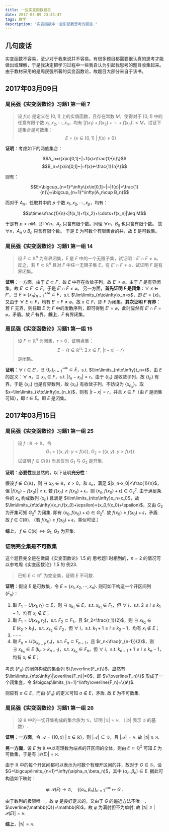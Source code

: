 ```yaml
---
title: 一些实变函数题目
date: 2017-03-09 23:43:47
tags: 数学
description: "实变函数中一些引起我思考的题目."
---
```


## 几句废话

实变函数不容易，至少对于我来说并不容易。有很多题目都需要很认真的思考才能做出或理解，于是我决定把学习过程中一些我自认为引起我思考的题目收集起来。
由于教材采用的是周民强所著的实变函数论，故题目大部分来自于该书。

## 2017年03月09日

### 周民强《实变函数论》习题1 第一组 7

> 设 $f(x)$ 是定义在 $[0,1]$ 上的实值函数，且存在常数 $M$，使得对于 $[0,1]$ 中的任意有限个数 $x_1,x_2,\cdots,x_n$，均有 $|f(x_1)+f(x_2)+\cdots+f(x_n)|\leq M$，试证下述集合是可数集： $$E=\{x\in[0,1]~|~f(x)\neq0\}$$

**证明**：考虑如下的两族集合：

$$A_n=\{x\in[0,1]~|~f(x)>\frac{1}{n}\}$$
$$B_n=\{x\in[0,1]~|~f(x)<-\frac{1}{n}\}$$

则有：

$$E=\bigcup_{n=1}^\infty\{x\in[0,1]~|~|f(x)|>\frac{1}{n}\}=\bigcup_{n=1}^\infty(A_n\cup B_n)$$

而对于 $A_n$，任取其中的 $p$ 个数 $x_1,x_2,\cdots,x_p$，均有：

$$p\times\frac{1}{n}<|f(x_1)+f(x_2)+\cdots+f(x_n)|\leq M$$

于是有 $p<nM$，即 $\forall n$，$A_n$ 只含有限个数。同理 $\forall n$，$B_n$ 也只含有限个数。
故  $\forall n$，$A_n\cup B_n$ 只含有限个数。
于是 $E$ 为可数个有限集合的并，故 $E$ 是可数集。

### 周民强《实变函数论》习题1 第一组 14

> 设 $F\subset\mathbb{R}^n$ 为有界闭集，$E$ 是 $F$ 中的一个无限子集，试证明：$E'\cap F\neq\varnothing$。反之，若 $F\subset\mathbb{R}^n$ 且对 $F$ 中任一无限子集 $E$，有 $E'\cap F\neq\varnothing$，试证明 $F$ 是有界闭集。

**证明**：一方面，由于 $E\subset F$，故 $E$ 中存在收敛子列，故 $E'\neq\varnothing$。由于 $F$ 是有界闭集，故 $E'\subset F'\subset F$，于是 $E'\cap F\neq\varnothing$。
另一方面，**首先证明 $F$ 是闭集**：$\forall~x\in F'$，$\exists~E=\{x_n\}_{n=1}^{+\infty}\subset F$，s.t. $\lim\limits_{n\to\infty}x_n=x$，即 $E'=\{x\}$。又由于 $\forall~E\subset F$，均有 $E'\cap F\neq\varnothing$，故 $x\in F$，即 $F$ 为闭集。**其次证明 $F$ 有界**：若 $F$ 无界，则任取 $E$ 为 $F$ 中的发散序列，即可得到 $E'=\varnothing$，此时显然有 $E'\cap F=\varnothing$，矛盾。故 $F$ 有界。**综上**，$F$ 有界闭集。

### 周民强《实变函数论》习题1 第一组 15

> 设 $F\subset\mathbb{R}^n$ 为闭集，$r>0$，证明点集：$$E=\{t\in\mathbb{R^n}:~\exists~x\in F,~|t-x|=r\}$$ 是闭集。

**证明**：$\forall~t\in E'$，$\exists~\{t_n\}_{n=1}^{+\infty}\subset E$，s.t. $\lim\limits_{n\to\infty}t_n=t$，由 $E$ 的定义：$\forall~n$，$\exists~x_n\in F$，s.t. $|t_n-x_n|=r$。由于 $\{t_n\}$ 是收敛子列，故 $\{t_n\}$ 有界，于是 $\{x_n\}$ 也是有界数列，故 $\{x_n\}$ 有收敛子列，不妨设为 $\{x_{n_k}\}$。取 $x=\lim\limits_{k\to\infty}x_{n_k}$，则有 $|t-x|=r$，并且 $x\in F$（由 $F$ 是闭集可知），即 $t\in E$。即 $E$ 是闭集。

## 2017年03月15日

### 周民强《实变函数论》习题1 第一组 25

> 设 $f:\mathbb{R}\to\mathbb{R}$，令$$G_1=\{(x,y):~y<f(x)\},~G_2=\{(x,y):~y>f(x)\}.$$试证明 $f\in C(\mathbb{R})$ 当且仅当 $G_1$ 与 $G_2$ 是开集.

**证明**：**必要性**是显然的，以下证明**充分性**：

假设 $f\notin C(\mathbb{R})$，则 $\exists~x_0\in\mathbb{R}$，$\epsilon>0$，和 $x_n$，满足 $|x_n-x_0|<\frac{1}{n}$，但 $|f(x_n)-f(x_0)|\geq\epsilon$. 若 $f(x_n)\geq f(x_0)+\epsilon$，则 $(x_n,f(x_0)+\epsilon)\in G_2^c$. 由于满足条件的 $x_n$ 构成数列 $\{x_n\}$ 且满足 $\lim\limits_{n\to\infty}x_n=x_0$，故 $\lim\limits_{n\to\infty}(x_n,f(x_0)+\epsilon)=(x_0,f(x_0)+\epsilon)$，又由 $G_2$ 为开集可知 $G_2^c$ 为闭集. 即有 $(x_0,f(x_0)+\epsilon)\in G_2^c$. 故 $f(x_0)\geq f(x_0)+\epsilon$，矛盾. 故 $f\in C(\mathbb{R})$. （若 $f(x_n)\geq f(x_0)+\epsilon$，类似可证.）

**综上**， $f\in C(\mathbb{R})\Longleftrightarrow G_1,~G_2$ 为开集.

### 证明完全集是不可数集

这个题目完全是在做周《实变函数论》1.5 的 思考题1 时相到的，$n=2$ 的情况可以参考周《实变函数论》1.5 的 例23. 

> 已知 $E\subset\mathbb{R}^n$ 为完全集，证明 $E$ 不可数.

**证明**：假设 $E$ 是可数集，令 $E=\{x_1,x_2,\cdots,x_n\}$. 则可如下构造一个开区间列 $\{F_n\}$：

1. 取 $F_1=U(x_1,r_1)\subset E$，则 $\exists~x_{k_1}\in E$，s.t. $x_{k_1}\in F_1$，但 $\forall~i$，s.t. $2\leq i\leq k_1-1$，均有 $x_i\notin E$；
2. 取 $F_1=U(x_{k_1},r_2)$，s.t. $F_2\subset F_1$，且 $r_2<\frac{r_1}{2}$，则 $\exists~x_{k_2}\in E~(k_2>k_1)$，s.t. $x_{k_2}\in F_2$，但  $\forall~i$，s.t. $k_1+1\leq i\leq k_2-1$，均有 $x_i\notin E$；
3. $\cdots\cdots$
4. 取 $F_n=U(x_{k_{n-1}},r_n)$，s.t. $F_n\subset F_{n-1}$，且 $r_n<\frac{r_{n-1}}{2}$，则 $\exists~x_{k_n}\in E~(k_n>k_{n-1})$，s.t. $x_{k_n}\in F_n$，但  $\forall~i$，s.t. $k_{n-1}+1\leq i\leq k_n-1$，均有 $x_i\notin E$；

考虑 $\{F_n\}$ 的闭包构成的集合列 $\{\overline{F_n}\}$，显然有 $\lim\limits_{n\to\infty}|\overline{F_n}|=0$，即 $\{\overline{F_n}\}$ 形成了一个闭集套，令 $\bigcap\limits_{n=1}^\infty\overline{F_n}=\{a\}$.

则应有 $a\in E$，而由 $\{F_n\}$ 的定义可知 $a\notin E$，矛盾. 故 $E$ 为不可数集.

### 周民强《实变函数论》习题1 第一组 26

> 设 $\mathbb{R}$ 中的一切开集构成的集合族为 $\mathscr{G}$，证明 $|\mathscr{G}|=\aleph$. （$|\mathscr{G}|$ 表示 $\mathscr{G}$ 的基数）.

**证明**：**一方面**，令 $\mathscr{A}=\{(0,x)~|~x\in\mathbb{R}\}$，则 $|\mathscr{A}|\subset\mathscr{G}$，且 $|\mathscr{A}|=\aleph$. 故 $|\mathscr{G}|\geq\aleph$.

**另一方面**，设 $E$ 为 $\mathbb{R}$ 中以有理数为端点的开区间的全体，则由 $E\subset\mathbb{Q}^2$ 可知 $E$ 为可数集，于是有 $|\mathscr{P}(E)|=\aleph$. 

由于 $\mathbb{R}$ 中的每个开区间都可以表示为可数个有理开区间的并，故对于 $G\in\mathscr{G}$，设 $G=\bigcup\limits_{n=1}^\infty(\alpha_n,\beta_n)$，其中 $(\alpha_n,\beta_n)\in E$. 据此可构造如下映射：

$$\varphi:~\mathscr{P}(E)\longrightarrow\mathscr{G},\quad\{(\alpha_n,\beta_n)\}_{n=1}^{+\infty}\longmapsto G~.$$

由于数列的极限唯一，故 $\varphi$ 是良好定义的，又由于 $G$ 的逼近方法不唯一，$\overline{\mathbb{Q}}=\mathbb{R}$，故 $\varphi$ 为满射但不为单射. 故 $|\mathscr{G}|\leq|\mathscr{P}(E)|=\aleph$.

**综上**，$|\mathscr{G}|=\aleph$.
